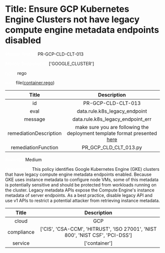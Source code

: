 



# Title: Ensure GCP Kubernetes Engine Clusters not have legacy compute engine metadata endpoints disabled


***<font color="white">Master Test Id:</font>*** PR-GCP-CLD-CLT-013

***<font color="white">Master Snapshot Id:</font>*** ['GOOGLE_CLUSTER']

***<font color="white">type:</font>*** rego

***<font color="white">rule:</font>*** file([container.rego])  
  
  
  
  

|Title|Description|
| :---: | :---: |
|id|PR-GCP-CLD-CLT-013|
|eval|data.rule.k8s_legacy_endpoint|
|message|data.rule.k8s_legacy_endpoint_err|
|remediationDescription|make sure you are following the deployment template format presented <a href='https://cloud.google.com/kubernetes-engine/docs/reference/rest/v1/projects.locations.clusters' target='_blank'>here</a>|
|remediationFunction|PR_GCP_CLD_CLT_013.py|


***<font color="white">Severity:</font>*** Medium

***<font color="white">Description:</font>*** This policy identifies Google Kubernetes Engine (GKE) clusters that have legacy compute engine metadata endpoints enabled. Because GKE uses instance metadata to configure node VMs, some of this metadata is potentially sensitive and should be protected from workloads running on the cluster. Legacy metadata APIs expose the Compute Engine's instance metadata of server endpoints. As a best practice, disable legacy API and use v1 APIs to restrict a potential attacker from retrieving instance metadata.  
  
  

|Title|Description|
| :---: | :---: |
|cloud|GCP|
|compliance|['CIS', 'CSA-CCM', 'HITRUST', 'ISO 27001', 'NIST 800', 'NIST CSF', 'PCI-DSS']|
|service|['container']|



[container.rego]: https://github.com/prancer-io/prancer-compliance-test/tree/master/google/cloud/container.rego
